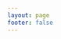 ```yaml
---
layout: page
footer: false
---
```

<!-- - package name: {{ $params.name }} -->
<!-- - version: {{ $params.language }} -->
<script setup>
import { useData } from 'vitepress'
import { ref } from 'vue'

// params 是一个 Vue ref
const { params } = useData()
//console.log(params.value);
//console.log(params.value.name);

const id = ref("");
const gameurl = ref("");
const resetHeight = ref(false);
if (params.value.game === 'xxx'){
    //这里可根据游戏名称来定制化 是否需要设定firame高度
}
id.value = "h5" + params.value.game;
gameurl.value = "/classic/emulatorJS-4.0.12/games/index.html?language=zh-CN&name=" + params.value.game;
</script>

<GameEntranceV :id="id" :src="gameurl" :resetHeight="resetHeight"></GameEntranceV>